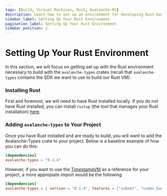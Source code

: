 ```yaml
---
tags: [Build, Virtual Machines, Rust, Avalanche-RS]
description: Learn how to set up an environment for developing Rust-based VMs
sidebar_label: Setting Up Your Rust Environment
pagination_label: Setting Up Your Rust Environment
sidebar_position: 2
---
```


# Setting Up Your Rust Environment

In this section, we will focus on getting set up with the Rust environment necessary to build with the `avalanche-types` crates (recall that `avalanche-types` contains the SDK we want to use to build our Rust VM).

### Installing Rust

First and foremost, we will need to have Rust installed locally. If you do not have Rust installed, you can install `rustup` (the tool that manages your Rust installation) [here](https://www.rust-lang.org/tools/install).

### Adding `avalanche-types` to Your Project

Once you have Rust installed and are ready to build, you will want to add the Avalanche-Types crate to your project. Below is a baseline example of how you can do this:

```toml title="Cargo.toml"
[dependencies]
avalanche-types = "0.1.4"
```

However, if you want to use the [TimestampVM](https://github.com/ava-labs/timestampvm-rs) as a reference for your project, a more appropiate import would be the following:

```toml title="Cargo.toml"
[dependencies]
avalanche-types = { version = "0.1.4", features = ["subnet", "codec_base64"] } 
```